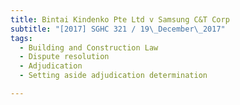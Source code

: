 ```yaml
---
title: Bintai Kindenko Pte Ltd v Samsung C&T Corp 
subtitle: "[2017] SGHC 321 / 19\_December\_2017"
tags:
  - Building and Construction Law
  - Dispute resolution
  - Adjudication
  - Setting aside adjudication determination

---
```


